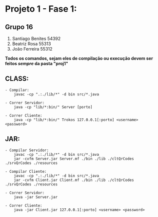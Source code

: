 # Projeto 1 - Fase 1: 
    
## Grupo 16

1. Santiago Benites 54392
2. Beatriz Rosa     55313
3. João Ferreira    55312

**Todos os comandos, sejam eles de compilação ou execução devem ser
feitos *sempre* da pasta "proj1"**

## CLASS:

    - Compilar:
        javac -cp ".:./lib/*" -d bin src/*.java

    - Correr Servidor:
        java -cp "lib/*:bin/" Server [porto]

    - Correr Cliente:
        java -cp "lib/*:bin/" Trokos 127.0.0.1[:porto] <username> <password>

## JAR:

    - Compilar Servidor:
        javac -cp ".:./lib/*" -d bin src/*.java
        jar -cvfm Server.jar Server.mf ./bin ./lib ./cltQrCodes ./srvQrCodes ./resources
    
    - Compilar Cliente:
        javac -cp ".:./lib/*" -d bin src/*.java
        jar -cvfm Client.jar Client.mf ./bin ./lib ./cltQrCodes ./srvQrCodes ./resources

    - Correr Servidor:
        java -jar Server.jar
    
    - Correr Cliente:
        java -jar Client.jar 127.0.0.1[:porto] <username> <password>